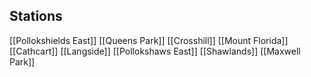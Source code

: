 
## Stations 
[[Pollokshields East]]
[[Queens Park]]
[[Crosshill]]
[[Mount Florida]]
[[Cathcart]]
[[Langside]]
[[Pollokshaws East]]
[[Shawlands]]
[[Maxwell Park]]
 
